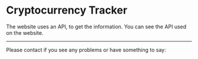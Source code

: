 # Cryptocurrency Tracker

The website uses an API, to get the information. You can see the API used on the website.

---

Please contact if you see any problems or have something to say:
